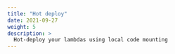 ```yaml
---
title: "Hot deploy"
date: 2021-09-27
weight: 5
description: >
  Hot-deploy your lambdas using local code mounting
---
```


